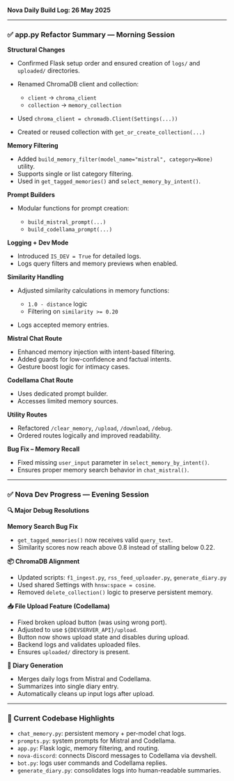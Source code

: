 **Nova Daily Build Log: 26 May 2025**

---

### ✅ app.py Refactor Summary — Morning Session

**Structural Changes**

* Confirmed Flask setup order and ensured creation of `logs/` and `uploaded/` directories.
* Renamed ChromaDB client and collection:

  * `client` → `chroma_client`
  * `collection` → `memory_collection`
* Used `chroma_client = chromadb.Client(Settings(...))`
* Created or reused collection with `get_or_create_collection(...)`

**Memory Filtering**

* Added `build_memory_filter(model_name="mistral", category=None)` utility.
* Supports single or list category filtering.
* Used in `get_tagged_memories()` and `select_memory_by_intent()`.

**Prompt Builders**

* Modular functions for prompt creation:

  * `build_mistral_prompt(...)`
  * `build_codellama_prompt(...)`

**Logging + Dev Mode**

* Introduced `IS_DEV = True` for detailed logs.
* Logs query filters and memory previews when enabled.

**Similarity Handling**

* Adjusted similarity calculations in memory functions:

  * `1.0 - distance` logic
  * Filtering on `similarity >= 0.20`
* Logs accepted memory entries.

**Mistral Chat Route**

* Enhanced memory injection with intent-based filtering.
* Added guards for low-confidence and factual intents.
* Gesture boost logic for intimacy cases.

**Codellama Chat Route**

* Uses dedicated prompt builder.
* Accesses limited memory sources.

**Utility Routes**

* Refactored `/clear_memory`, `/upload`, `/download`, `/debug`.
* Ordered routes logically and improved readability.

**Bug Fix – Memory Recall**

* Fixed missing `user_input` parameter in `select_memory_by_intent()`.
* Ensures proper memory search behavior in `chat_mistral()`.

---

### ✅ Nova Dev Progress — Evening Session

**🔍 Major Debug Resolutions**

**Memory Search Bug Fix**

* `get_tagged_memories()` now receives valid `query_text`.
* Similarity scores now reach above 0.8 instead of stalling below 0.22.

**📦 ChromaDB Alignment**

* Updated scripts: `f1_ingest.py`, `rss_feed_uploader.py`, `generate_diary.py`
* Used shared Settings with `hnsw:space = cosine`.
* Removed `delete_collection()` logic to preserve persistent memory.

**📥 File Upload Feature (Codellama)**

* Fixed broken upload button (was using wrong port).
* Adjusted to use `${DEVSERVER_API}/upload`.
* Button now shows upload state and disables during upload.
* Backend logs and validates uploaded files.
* Ensures `uploaded/` directory is present.

**📝 Diary Generation**

* Merges daily logs from Mistral and Codellama.
* Summarizes into single diary entry.
* Automatically cleans up input logs after upload.

---

### 📃 Current Codebase Highlights

* `chat_memory.py`: persistent memory + per-model chat logs.
* `prompts.py`: system prompts for Mistral and Codellama.
* `app.py`: Flask logic, memory filtering, and routing.
* `nova-discord`: connects Discord messages to Codellama via devshell.
* `bot.py`: logs user commands and Codellama replies.
* `generate_diary.py`: consolidates logs into human-readable summaries.
